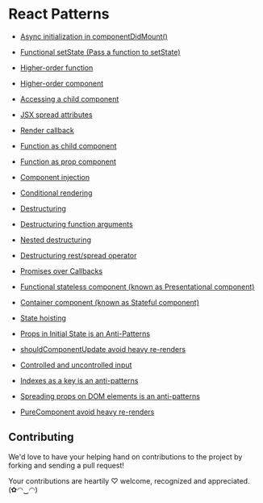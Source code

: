 # React Patterns

* [Async initialization in componentDidMount()](pages/Async-initialization-in-componentDidMount.md "Async initialization in componentDidMount()")

* [Functional setState (Pass a function to setState)](pages/Functional-setState-(Pass-a-function-to-setState).md "Functional setState (Pass a function to setState)")

* [Higher-order function](pages/Higher-order-function.md "Higher order function")

* [Higher-order component](pages/Higher-order-component.md "Higher Order Component")

* [Accessing a child component](pages/Accessing-a-child-component.md "Accessing a child component")

* [JSX spread attributes](pages/JSX-spread-attributes.md "JSX spread attributes")

* [Render callback](pages/Render-callback.md "Render callback")

* [Function as child component](pages/Function-as-child-component.md "Function as child component")

* [Function as prop component](pages/Function-as-prop-component.md "Function as prop component")

* [Component injection](pages/Component-injection.md "Component injection")

* [Conditional rendering](pages/Conditional-rendering.md "Conditional rendering")

* [Destructuring](pages/Destructuring.md "Destructuring")

* [Destructuring function arguments](pages/Destructuring-function-arguments.md "Destructuring function arguments")

* [Nested destructuring](pages/Nested-destructuring.md "Nested destructuring")

* [Destructuring rest/spread operator](pages/Destructuring-rest-and-spread-operator.md "Destructuring rest/spread operator")

* [Promises over Callbacks](pages/Promises-over-callbacks.md "Promises over Callbacks")

* [Functional stateless component (known as Presentational component)](pages/Functional-stateless-component.md "Functional stateless component (known as Presentational component)")

* [Container component (known as Stateful component)](pages/Container-component.md "Container component (known as Stateful component)")

* [State hoisting](pages/State-hoisting.md "State hoisting")

* [Props in Initial State is an Anti-Patterns](pages/Props-in-initial-state-is-an-anti-patterns.md "Props in Initial State is an Anti-Patterns")

* [shouldComponentUpdate avoid heavy re-renders](pages/shouldComponentUpdate-avoid-heavy-re-renders.md "shouldComponentUpdate avoid heavy re-renders")

* [Controlled and uncontrolled input](pages/Controlled-and-uncontrolled-input.md "Controlled and uncontrolled input")

* [Indexes as a key is an anti-patterns](pages/Indexes-as-a-key-is-an-anti-patterns.md "Indexes as a key is an anti-patterns")

* [Spreading props on DOM elements is an anti-patterns](pages/Spreading-props-on-DOM-elements-is-an-anti-patterns.md "Spreading props on DOM elements is an anti-patterns")

* [PureComponent avoid heavy re-renders](pages/PureComponent-avoid-heavy-re-renders.md "PureComponent avoid heavy re-renders")

## Contributing

We'd love to have your helping hand on contributions to the project by forking and sending a pull request!

Your contributions are heartily ♡ welcome, recognized and appreciated. (✿◠‿◠)